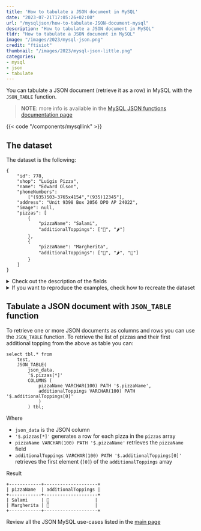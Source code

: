 ```yaml
---
title: 'How to tabulate a JSON document in MySQL'
date: "2023-07-21T17:05:26+02:00"
url: "/mysqljson/how-to-tabulate-JSON-document-mysql"
description: "How to tabulate a JSON document in MySQL"
tldr: "How to tabulate a JSON document in MySQL"
image: "/images/2023/mysql-json.png"
credit: "ftisiot"
thumbnail: "/images/2023/mysql-json-little.png"
categories:
- mysql
- json
- tabulate
---
```


You can tabulate a JSON document (retrieve it as a row) in MySQL with the `JSON_TABLE` function.

<!--more-->

> **NOTE**: more info is available in the [MySQL JSON functions documentation page](https://dev.mysql.com/doc/refman/8.0/en/json.html)

{{< code "/components/mysqllink" >}}


## The dataset

The dataset is the following:

```
{
    "id": 778,
    "shop": "Luigis Pizza",
    "name": "Edward Olson",
    "phoneNumbers":
        ["(935)503-3765x4154","(935)12345"],
    "address": "Unit 9398 Box 2056 DPO AP 24022",
    "image": null,
    "pizzas": [
        {
            "pizzaName": "Salami",
            "additionalToppings": ["🥓", "🌶️"]
        },
        {
            "pizzaName": "Margherita",
            "additionalToppings": ["🍌", "🌶️", "🍍"]
        }
    ]
}
```

<details>
  <summary>Check out the description of the fields</summary>
The following examples use a pizza order dataset with an order having:

* `id`: 778
* `shop`: "Luigis Pizza"
* `name`: "Edward Olson"
* `phoneNumbers`:["(935)503-3765x4154","(935)12345"]
* `address`: "Unit 9398 Box 2056 DPO AP 24022"
* `image`: null
* and two pizzas contained in the `pizzas` item:

```
[
    {
        "pizzaName": "Salami",
        "additionalToppings": ["🥓", "🌶️"]
    },
    {
        "pizzaName": "Margherita",
        "additionalToppings": ["🍌", "🌶️", "🍍"]
    }
]
```
</details>
<details>
  <summary>If you want to reproduce the examples, check how to recreate the dataset</summary>

It can be recreated with the following script:

```
create table test(id serial primary key, json_data json);

insert into test(json_data) values (
'{
    "id": 778,
    "shop": "Luigis Pizza",
    "name": "Edward Olson",
    "phoneNumbers":
        ["(935)503-3765x4154","(935)12345"],
    "address": "Unit 9398 Box 2056 DPO AP 24022",
    "image": null,
    "pizzas": [
        {
            "pizzaName": "Salami",
            "additionalToppings": ["🥓", "🌶️"]
        },
        {
            "pizzaName": "Margherita",
            "additionalToppings": ["🍌", "🌶️", "🍍"]
        }
    ]
}');
```

</details>

## Tabulate a JSON document with `JSON_TABLE` function

To retrieve one or more JSON documents as columns and rows you can use the `JSON_TABLE` function. To retrieve the list of pizzas and their first additional topping from the above as table you can:

```
select tbl.* from
    test, 
    JSON_TABLE(
        json_data,
        '$.pizzas[*]' 
        COLUMNS (
            pizzaName VARCHAR(100) PATH '$.pizzaName', 
            additionalToppings VARCHAR(100) PATH '$.additionalToppings[0]'
            )
        ) tbl;
```

Where
* `json_data` is the JSON column 
* `'$.pizzas[*]'` generates a row for each pizza in the `pizzas` array
* `pizzaName VARCHAR(100) PATH '$.pizzaName'` retrieves the `pizzaName` field
* `additionalToppings VARCHAR(100) PATH '$.additionalToppings[0]'` retrieves the first element (`[0]`) of the `additionalToppings` array

Result

```
+------------+--------------------+
| pizzaName  | additionalToppings |
+------------+--------------------+
| Salami     | 🥓                 |
| Margherita | 🍌                 |
+------------+--------------------+
```


Review all the JSON MySQL use-cases listed in the [main page](/mysqljson/main)